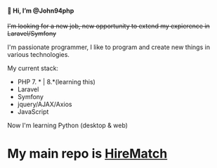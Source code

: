 <h4> 👋 Hi, I’m @John94php</h4>
<s> I'm looking for a new job, new opportunity to extend my expierence in Laravel/Symfony</s>
<p>I'm passionate programmer, I like to program and create new things in various technologies.</p>
My current stack:
<ul>
  <li>PHP 7. * | 8.*(learning this)</li>
  <li>Laravel</li>
  <li>Symfony</li>
  <li>jquery/AJAX/Axios</li>
  <li>JavaScript</li>
  </ul>

Now I'm learning Python (desktop & web)
<h1>My main repo is <a href="https://github.com/John94php/HireMatch" target="_blank">HireMatch</a></h1>
<!---
John94php/John94php is a ✨ special ✨ repository because its `README.md` (this file) appears on your GitHub profile.
You can click the Preview link to take a look at your changes.
--->
